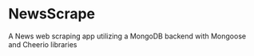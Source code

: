 # NewsScrape
A News web scraping app utilizing a MongoDB backend with Mongoose and Cheerio libraries
